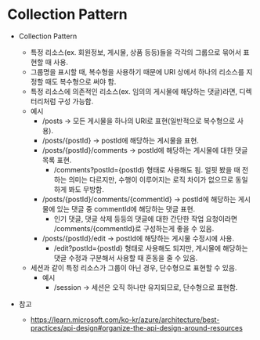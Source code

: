 # Collection Pattern

* Collection Pattern
  * 특정 리소스(ex. 회원정보, 게시물, 상품 등등)들을 각각의 그룹으로 묶어서 표현할 때 사용.
  * 그룹명을 표시할 때, 복수형을 사용하기 때문에 URI 상에서 하나의 리소스를 지정할 때도 복수형으로 써야 함.
  * 특정 리소스에 의존적인 리소스(ex. 임의의 게시물에 해당하는 댓글)라면, 디렉터리처럼 구성 가능함.
  * 예시
    * /posts -> 모든 게시물을 하나의 URI로 표현(일반적으로 복수형으로 사용).
    * /posts/{postId} -> postId에 해당하는 게시물을 표현.
    * /posts/{postId}/comments -> postId에 해당하는 게시물에 대한 댓글 목록 표현.
      * /comments?postId={postId} 형태로 사용해도 됨.
      얼핏 봤을 때 전하는 의미는 다르지만, 수행이 이루어지는 로직 차이가 없으므로 동일하게 봐도 무방함.
    * /posts/{postId}/comments/{commentId} -> postId에 해당하는 게시물에 있는 댓글 중 commentId에 해당하는 댓글 표현.
      * 인기 댓글, 댓글 삭제 등등의 댓글에 대한 간단한 작업 요청이라면 /comments/{commentId}로 구성하는게 좋을 수 있음.
    * /posts/{postId}/edit -> postId에 해당하는 게시물 수정시에 사용.
      * /edit?postId={postId} 형태로 사용해도 되지만, 게시물에 해당하는 댓글 수정과 구분해서 사용할 때 혼동을 줄 수 있음.
  * 세션과 같이 특정 리소스가 그룹이 아닌 경우, 단수형으로 표현할 수 있음.
    * 예시
      * /session -> 세션은 오직 하나만 유지되므로, 단수형으로 표현함.

* 참고
  * https://learn.microsoft.com/ko-kr/azure/architecture/best-practices/api-design#organize-the-api-design-around-resources
